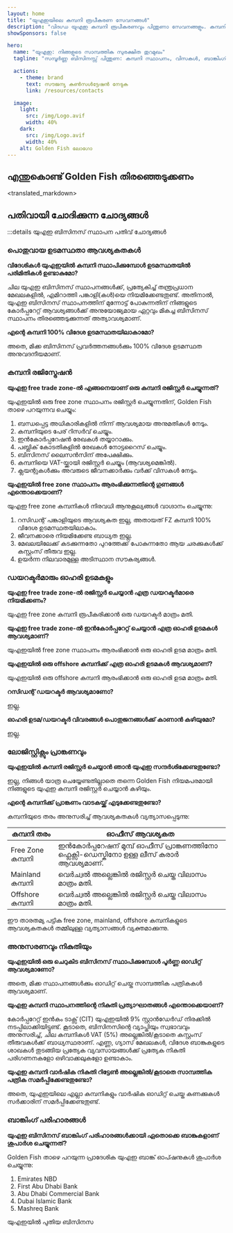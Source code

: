 ```yaml
---
layout: home
title: "യുഎഇയിലെ കമ്പനി രൂപീകരണ സേവനങ്ങൾ"
description: "വിദഗ്ധ യുഎഇ കമ്പനി രൂപീകരണവും പിന്തുണാ സേവനങ്ങളും. കമ്പനി സ്ഥാപനം, ബാങ്കിംഗ്, നികുതി, നിയമ, വിസ പരിഹാരങ്ങൾ. അംഗീകാരത്തിന് ശേഷം മാത്രം പണം നൽകുക."
showSponsors: false

hero:
  name: "യുഎഇ: നിങ്ങളുടെ സാമ്പത്തിക സുരക്ഷിത തുറമുഖം"
  tagline: "സമ്പൂർണ്ണ ബിസിനസ്സ് പിന്തുണ: കമ്പനി സ്ഥാപനം, വിസകൾ, ബാങ്കിംഗ്. <span class='hl'>വിജയം ഇല്ലെങ്കിൽ - ഫീസ് ഇല്ല</span>."

  actions:
    - theme: brand
      text: സൗജന്യ കൺസൾട്ടേഷൻ നേടുക
      link: /resources/contacts

  image:
    light:
      src: /img/Logo.avif
      width: 40%
    dark:
      src: /img/Logo.avif
      width: 40%
    alt: Golden Fish ലോഗോ
---
```


<FeatureCards :features="[
  {
    title: 'കമ്പനി സ്ഥാപന മാർഗ്ഗനിർദ്ദേശം',
    details: 'Free zone, offshore, mainland, branch എന്നിവയിൽ കമ്പനികൾ സ്ഥാപിക്കുന്നതിനുള്ള സമ്പൂർണ്ണ മാർഗ്ഗനിർദ്ദേശം.',
    items: [
      'Free Zones, Mainland എന്നിവയിൽ 100% വിദേശ ഉടമസ്ഥത ലഭ്യമാണ്',
      'കുറഞ്ഞ നികുതി നിരക്കുകൾ - 9% കോർപ്പറേറ്റ് നികുതി മാത്രം',
      'കറൻസി നിയന്ത്രണങ്ങൾ ഇല്ല - എളുപ്പത്തിലുള്ള മൂലധന തിരിച്ചെടുക്കൽ'
    ],
    linkText: 'കൂടുതൽ അറിയുക',
    link: '/uae-business/offer/company-registration/',
    icon: {
      light: '/img/iStock-2051326997.avif',
      dark: '/img/iStock-1448478309.jpg',
      alt: 'കമ്പനി സ്ഥാപന മാർഗ്ഗനിർദ്ദേശം'
    }
  },
  {
    title: 'ബാങ്ക് അക്കൗണ്ട് തുറക്കൽ',
    details: 'യുഎഇയിലെ വിശ്വസനീയമായ ബാങ്കുകളിൽ ബിസിനസ്സ് അല്ലെങ്കിൽ വ്യക്തിഗത ബാങ്ക് അക്കൗണ്ടുകൾ എളുപ്പത്തിൽ തുറക്കാം.',
    items: [
      'സർക്കാർ അംഗീകാരങ്ങൾക്കായി എൻഡ്-ടു-എൻഡ് PRO സേവനങ്ങൾ',
      'സമ്പൂർണ്ണ ബാങ്കിംഗ് പാക്കേജ് സജ്ജീകരണം',
      '**96% വിജയ നിരക്ക്**',
    ],
    linkText: 'കൂടുതൽ അറിയുക',
    link: '/uae-business/offer/banking/',
    icon: {
      light: '/img/iStock-2153786564.avif',
      dark: '/img/iStock-2166793628.avif',
      alt: 'ബാങ്കിംഗ് സേവനങ്ങൾ'
    }
  },
  {
    title: 'Golden Visa & താമസാനുമതി',
    details: 'സുഗമമായ അപേക്ഷാ പ്രക്രിയയിലൂടെ ദീർഘകാല താമസത്തിനായി യുഎഇ **Golden Visa** നേടുക.',
    items: [
      '**6 മാസം കൂടുമ്പോൾ യുഎഇയിൽ പ്രവേശിക്കേണ്ട ആവശ്യമില്ല**',
      'യോഗ്യതാ വ്യവസ്ഥകൾ നിലനിർത്തുന്നതിലൂടെ പുതുക്കൽ സാധ്യതയോടെ 10 വർഷത്തെ സാധുത',
      '92% വിജയ നിരക്ക്',
    ],
    linkText: 'കൂടുതൽ അറിയുക',
    link: '/uae-business/offer/golden-visa/',
    icon: {
      light: '/img/iStock-1312241253.avif',
      dark: '/img/ILONMASKID.webp',
      alt: 'വിസ സേവനങ്ങൾ'
    }
  },
]" />

<FeatureCards :features="[
  {
    title: 'അനുസരണ സേവനങ്ങൾ',
    details: 'ESR റിപ്പോർട്ടുകളും UBO ഫയലിംഗുകളും ഉൾപ്പെടെ സങ്കീർണ്ണമായ യുഎഇ നിയന്ത്രണ ആവശ്യകതകളിലൂടെ ഞങ്ങളുടെ വിദഗ്ധർ നിങ്ങളെ നയിക്കുന്നു.',
    items: [],
    linkText: 'കൂടുതൽ അറിയുക',
    link: '/uae-business/company-registration/Protect-Your-Business',
    icon: {
      light: '/img/iStock-1299393716.avif',
      dark: '/img/iStock-2149731304.avif',
      alt: 'അനുസരണ സേവനങ്ങൾ'
    }
  },
  {
    title: 'കോർപ്പറേറ്റ് നികുതിയും VAT-ഉം',
    details: 'ഫെഡറൽ ടാക്സ് അതോറിറ്റി (FTA) യുമായുള്ള കോർപ്പറേറ്റ് നികുതി, VAT ബാധ്യതകൾ പാലിക്കുന്നതിന് വിദഗ്ധ ഉപദേശം.',
    items: [],
    linkText: 'കൂടുതൽ അറിയുക',
    link: '/uae-business/company-registration/accounting-legal',
    icon: {
      light: '/img/iStock-1018285934.avif',
      dark: '/img/iStock-584576538.avif',
      alt: 'നികുതി സേവനങ്ങൾ'
    }
  },
  {
    title: 'നിയമ സേവനങ്ങൾ',
    details: 'M&As, കോർപ്പറേറ്റ് പുനഃസംഘടന, ധനസഹായം, തർക്ക പരിഹാരം എന്നിവയെക്കുറിച്ച് യുഎഇ നിയമങ്ങളിൽ നിയമ ടീം ഉപദേശിക്കുന്നു.',
    items: [],
    linkText: 'കൂടുതൽ അറിയുക',
    link: '/uae-business/company-registration/Protect-Your-Business',
    icon: {
      light: '/img/iStock-650045508.avif',
      dark: '/img/iStock-1498627598.avif',
      alt: 'നിയമ സേവനങ്ങൾ'
    }
  },
  {
    title: 'അക്കൗണ്ടിംഗും ശമ്പള വിതരണവും',
    details: 'ഞങ്ങളുടെ അക്കൗണ്ടന്റുമാർ ബുക്ക്കീപ്പിംഗ്, റീകൺസിലിയേഷൻ, ശമ്പള വിതരണം, ഓഡിറ്റ് പിന്തുണ എന്നിവ നൽകി സാമ്പത്തിക കാര്യങ്ങൾ കൈകാര്യം ചെയ്യുന്നു, നിയമന ചെലവുകൾ ലാഭിക്കുന്നു.',
    items: [],
    linkText: 'കൂടുതൽ അറിയുക',
    link: '/resources/contacts',
    icon: {
      light: '/img/iStock-1022793868.avif',
      dark: '/img/iStock-1320130292.jpg',
      alt: 'അക്കൗണ്ടിംഗ് സേവനങ്ങൾ'
    }
  },
]" />

## എന്തുകൊണ്ട് Golden Fish തിരഞ്ഞെടുക്കണം

<BenefitsList :features="[
  {
    icon: '🏢',
    title: 'പ്രാദേശിക UAE വിദഗ്ധത',
    text: 'ദുബായിലെ സമർപ്പിത വിദഗ്ധർ പ്രക്രിയയുടെ ഓരോ ഘട്ടത്തിലും വിദഗ്ധ മാർഗനിർദ്ദേശം നൽകുന്നു.'
  },
  {
    icon: '📊',
    title: 'തെളിയിക്കപ്പെട്ട വിജയനിരക്ക്',
    text: 'ഞങ്ങളുടെ പ്രീമിയം പ്രോസസ്സിംഗിലൂടെ നൂറുകണക്കിന് വിസകൾ, ബാങ്ക് അക്കൗണ്ടുകൾ, കമ്പനി രജിസ്ട്രേഷനുകൾ എന്നിവയിൽ 90% ലധികം അംഗീകാര നിരക്ക്.'
  },
  {
    icon: '💸',
    title: '**വിജയാധിഷ്ഠിത ഫീസുകൾ**',
    text: '[അംഗീകാരത്തിന് ശേഷം മാത്രം പണമടയ്ക്കുക](/uae-business/benefits/success-based-fees). പൂർണ്ണ സുതാര്യത, മറഞ്ഞിരിക്കുന്ന ചെലവുകളില്ല.'
  },
]" />

<translated_markdown>
## പതിവായി ചോദിക്കുന്ന ചോദ്യങ്ങൾ

:::details യുഎഇ ബിസിനസ് സ്ഥാപന പതിവ് ചോദ്യങ്ങൾ

### പൊതുവായ ഉടമസ്ഥതാ ആവശ്യകതകൾ

**വിദേശികൾ യുഎഇയിൽ കമ്പനി സ്ഥാപിക്കുമ്പോൾ ഉടമസ്ഥതയിൽ പരിമിതികൾ ഉണ്ടാകുമോ?**

ചില യുഎഇ ബിസിനസ് സ്ഥാപനങ്ങൾക്ക്, പ്രത്യേകിച്ച് തന്ത്രപ്രധാന മേഖലകളിൽ, എമിറാത്തി പങ്കാളി(കൾ)യെ നിയമിക്കേണ്ടതുണ്ട്. അതിനാൽ, യുഎഇ ബിസിനസ് സ്ഥാപനത്തിന് മുന്നോട്ട് പോകുന്നതിന് നിങ്ങളുടെ കോർപ്പറേറ്റ് ആവശ്യങ്ങൾക്ക് അനുയോജ്യമായ ഏറ്റവും മികച്ച ബിസിനസ് സ്ഥാപനം തിരഞ്ഞെടുക്കുന്നത് അത്യാവശ്യമാണ്.

**എന്റെ കമ്പനി 100% വിദേശ ഉടമസ്ഥതയിലാകാമോ?**

അതെ, മിക്ക ബിസിനസ് പ്രവർത്തനങ്ങൾക്കും 100% വിദേശ ഉടമസ്ഥത അനുവദനീയമാണ്.

### കമ്പനി രജിസ്ട്രേഷൻ

**യുഎഇ free trade zone-ൽ എങ്ങനെയാണ് ഒരു കമ്പനി രജിസ്റ്റർ ചെയ്യുന്നത്?**

യുഎഇയിൽ ഒരു free zone സ്ഥാപനം രജിസ്റ്റർ ചെയ്യുന്നതിന്, Golden Fish താഴെ പറയുന്നവ ചെയ്യും:

1. ബന്ധപ്പെട്ട അധികാരികളിൽ നിന്ന് ആവശ്യമായ അനുമതികൾ നേടും.
2. കമ്പനിയുടെ പേര് റിസർവ് ചെയ്യും.
3. ഇൻകോർപ്പറേഷൻ രേഖകൾ തയ്യാറാക്കും.
4. പബ്ലിക് കോടതികളിൽ രേഖകൾ നോട്ടറൈസ് ചെയ്യും.
5. ബിസിനസ് ലൈസൻസിന് അപേക്ഷിക്കും.
6. കമ്പനിയെ VAT-യ്ക്കായി രജിസ്റ്റർ ചെയ്യും (ആവശ്യമെങ്കിൽ).
7. ക്ലയന്റുകൾക്കും അവരുടെ ജീവനക്കാർക്കും വർക്ക് വിസകൾ നേടും.

**യുഎഇയിൽ free zone സ്ഥാപനം ആരംഭിക്കുന്നതിന്റെ ഗുണങ്ങൾ എന്തൊക്കെയാണ്?**

യുഎഇ free zone കമ്പനികൾ നിരവധി ആനുകൂല്യങ്ങൾ വാഗ്ദാനം ചെയ്യുന്നു:

1. റസിഡന്റ് പങ്കാളിയുടെ ആവശ്യകത ഇല്ല, അതായത് FZ കമ്പനി 100% വിദേശ ഉടമസ്ഥതയിലാകാം.
2. ജീവനക്കാരെ നിയമിക്കേണ്ട ബാധ്യത ഇല്ല.
3. മേഖലയിലേക്ക് കടക്കുന്നതോ പുറത്തേക്ക് പോകുന്നതോ ആയ ചരക്കുകൾക്ക് കസ്റ്റംസ് തീരുവ ഇല്ല.
4. ഉയർന്ന നിലവാരമുള്ള അടിസ്ഥാന സൗകര്യങ്ങൾ.

### ഡയറക്ടർമാരും ഓഹരി ഉടമകളും

**യുഎഇ free trade zone-ൽ രജിസ്റ്റർ ചെയ്യാൻ എത്ര ഡയറക്ടർമാരെ നിയമിക്കണം?**

യുഎഇ free zone കമ്പനി രൂപീകരിക്കാൻ ഒരു ഡയറക്ടർ മാത്രം മതി.

**യുഎഇ free trade zone-ൽ ഇൻകോർപ്പറേറ്റ് ചെയ്യാൻ എത്ര ഓഹരി ഉടമകൾ ആവശ്യമാണ്?**

യുഎഇയിൽ free zone സ്ഥാപനം ആരംഭിക്കാൻ ഒരു ഓഹരി ഉടമ മാത്രം മതി.

**യുഎഇയിൽ ഒരു offshore കമ്പനിക്ക് എത്ര ഓഹരി ഉടമകൾ ആവശ്യമാണ്?**

യുഎഇയിൽ ഒരു offshore കമ്പനി ആരംഭിക്കാൻ ഒരു ഓഹരി ഉടമ മാത്രം മതി.

**റസിഡന്റ് ഡയറക്ടർ ആവശ്യമാണോ?**

ഇല്ല.

**ഓഹരി ഉടമ/ഡയറക്ടർ വിവരങ്ങൾ പൊതുജനങ്ങൾക്ക് കാണാൻ കഴിയുമോ?**

ഇല്ല.

### ലോജിസ്റ്റിക്സും പ്രാങ്കണവും

**യുഎഇയിൽ കമ്പനി രജിസ്റ്റർ ചെയ്യാൻ ഞാൻ യുഎഇ സന്ദർശിക്കേണ്ടതുണ്ടോ?**

ഇല്ല, നിങ്ങൾ യാത്ര ചെയ്യേണ്ടതില്ലാതെ തന്നെ Golden Fish നിയമപരമായി നിങ്ങളുടെ യുഎഇ കമ്പനി രജിസ്റ്റർ ചെയ്യാൻ കഴിയും.

**എന്റെ കമ്പനിക്ക് പ്രാങ്കണം വാടകയ്ക്ക് എടുക്കേണ്ടതുണ്ടോ?**

കമ്പനിയുടെ തരം അനുസരിച്ച് ആവശ്യകതകൾ വ്യത്യാസപ്പെടുന്നു:

| കമ്പനി തരം      | ഓഫീസ് ആവശ്യകത                                                                     |
| ----------------- | --------------------------------------------------------------------------------------- |
| Free Zone കമ്പനി | ഇൻകോർപ്പറേഷന് മുമ്പ് ഓഫീസ് പ്രാങ്കണത്തിനോ ഫ്ലെക്സി-ഡെസ്കിനോ ഉള്ള ലീസ് കരാർ ആവശ്യമാണ്. |
| Mainland കമ്പനി  | വെർച്വൽ അല്ലെങ്കിൽ രജിസ്റ്റർ ചെയ്ത വിലാസം മാത്രം മതി.                                         |
| Offshore കമ്പനി  | വെർച്വൽ അല്ലെങ്കിൽ രജിസ്റ്റർ ചെയ്ത വിലാസം മാത്രം മതി.                                         |

ഈ താരതമ്യ പട്ടിക free zone, mainland, offshore കമ്പനികളുടെ ആവശ്യകതകൾ തമ്മിലുള്ള വ്യത്യാസങ്ങൾ വ്യക്തമാക്കുന്നു.

### അനുസരണവും നികുതിയും

**യുഎഇയിൽ ഒരു ചെറുകിട ബിസിനസ് സ്ഥാപിക്കുമ്പോൾ പൂർണ്ണ ഓഡിറ്റ് ആവശ്യമാണോ?**

അതെ, മിക്ക സ്ഥാപനങ്ങൾക്കും ഓഡിറ്റ് ചെയ്ത സാമ്പത്തിക പത്രികകൾ ആവശ്യമാണ്.

**യുഎഇ കമ്പനി സ്ഥാപനത്തിന്റെ നികുതി പ്രത്യാഘാതങ്ങൾ എന്തൊക്കെയാണ്?**

കോർപ്പറേറ്റ് ഇൻകം ടാക്സ് (CIT) യുഎഇയിൽ 9% സ്റ്റാൻഡേർഡ് നിരക്കിൽ നടപ്പിലാക്കിയിട്ടുണ്ട്. കൂടാതെ, ബിസിനസിന്റെ വ്യാപ്തിയും സ്വഭാവവും അനുസരിച്ച്, ചില കമ്പനികൾ VAT (5%) അല്ലെങ്കിൽ/കൂടാതെ കസ്റ്റംസ് തീരുവകൾക്ക് ബാധ്യസ്ഥരാണ്. എണ്ണ, ഗ്യാസ് മേഖലകൾ, വിദേശ ബാങ്കുകളുടെ ശാഖകൾ തുടങ്ങിയ പ്രത്യേക വ്യവസായങ്ങൾക്ക് പ്രത്യേക നികുതി പരിഗണനകളോ ഒഴിവാക്കലുകളോ ഉണ്ടാകാം.

**യുഎഇ കമ്പനി വാർഷിക നികുതി റിട്ടേൺ അല്ലെങ്കിൽ/കൂടാതെ സാമ്പത്തിക പത്രിക സമർപ്പിക്കേണ്ടതുണ്ടോ?**

അതെ, യുഎഇയിലെ എല്ലാ കമ്പനികളും വാർഷിക ഓഡിറ്റ് ചെയ്ത കണക്കുകൾ സർക്കാരിന് സമർപ്പിക്കേണ്ടതുണ്ട്.

### ബാങ്കിംഗ് പരിഹാരങ്ങൾ

**യുഎഇ ബിസിനസ് ബാങ്കിംഗ് പരിഹാരങ്ങൾക്കായി ഏതൊക്കെ ബാങ്കുകളാണ് ശുപാർശ ചെയ്യുന്നത്?**

Golden Fish താഴെ പറയുന്ന പ്രാദേശിക യുഎഇ ബാങ്ക് ഓപ്ഷനുകൾ ശുപാർശ ചെയ്യുന്നു:

1. Emirates NBD
2. First Abu Dhabi Bank
3. Abu Dhabi Commercial Bank
4. Dubai Islamic Bank
5. Mashreq Bank

യുഎഇയിൽ പുതിയ ബിസിനസ